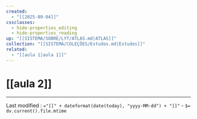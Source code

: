 ```yaml
---
created:
  - "[[2025-09-04]]"
cssclasses:
  - hide-properties_editing
  - hide-properties_reading
up: "[[SISTEMA/SOBRE/LYT/ATLAS.md|ATLAS]]"
collection: "[[SISTEMA/COLEÇÕES/Estudos.md|Estudos]]"
related:
  - "[[aula 1|aula 1]]"
---
```

# [[aula 2]] 














---

Last modified :   `="[[" + dateformat(date(today), "yyyy-MM-dd") + "]]"` - `$= dv.current().file.mtime`